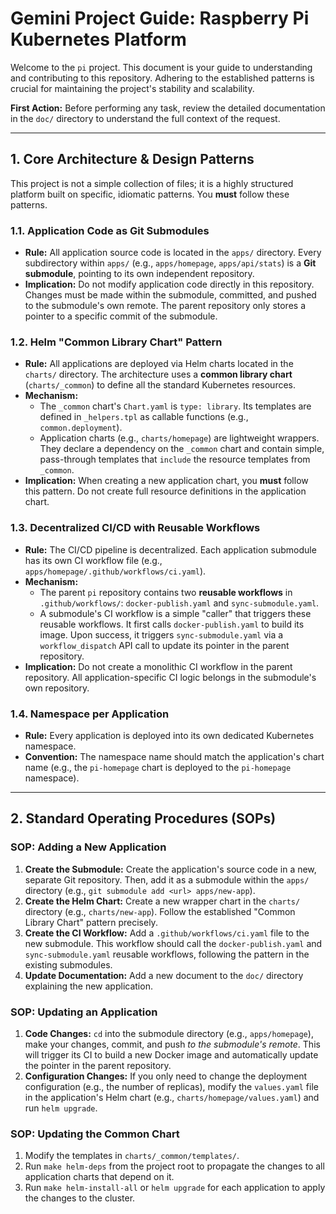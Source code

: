 # Gemini Project Guide: Raspberry Pi Kubernetes Platform

Welcome to the `pi` project. This document is your guide to understanding and contributing to this repository. Adhering to the established patterns is crucial for maintaining the project's stability and scalability.

**First Action:** Before performing any task, review the detailed documentation in the `doc/` directory to understand the full context of the request.

---

## 1. Core Architecture & Design Patterns

This project is not a simple collection of files; it is a highly structured platform built on specific, idiomatic patterns. You **must** follow these patterns.

### 1.1. Application Code as Git Submodules

-   **Rule:** All application source code is located in the `apps/` directory. Every subdirectory within `apps/` (e.g., `apps/homepage`, `apps/api/stats`) is a **Git submodule**, pointing to its own independent repository.
-   **Implication:** Do not modify application code directly in this repository. Changes must be made within the submodule, committed, and pushed to the submodule's own remote. The parent repository only stores a pointer to a specific commit of the submodule.

### 1.2. Helm "Common Library Chart" Pattern

-   **Rule:** All applications are deployed via Helm charts located in the `charts/` directory. The architecture uses a **common library chart** (`charts/_common`) to define all the standard Kubernetes resources.
-   **Mechanism:**
    -   The `_common` chart's `Chart.yaml` is `type: library`. Its templates are defined in `_helpers.tpl` as callable functions (e.g., `common.deployment`).
    -   Application charts (e.g., `charts/homepage`) are lightweight wrappers. They declare a dependency on the `_common` chart and contain simple, pass-through templates that `include` the resource templates from `_common`.
-   **Implication:** When creating a new application chart, you **must** follow this pattern. Do not create full resource definitions in the application chart.

### 1.3. Decentralized CI/CD with Reusable Workflows

-   **Rule:** The CI/CD pipeline is decentralized. Each application submodule has its own CI workflow file (e.g., `apps/homepage/.github/workflows/ci.yaml`).
-   **Mechanism:**
    -   The parent `pi` repository contains two **reusable workflows** in `.github/workflows/`: `docker-publish.yaml` and `sync-submodule.yaml`.
    -   A submodule's CI workflow is a simple "caller" that triggers these reusable workflows. It first calls `docker-publish.yaml` to build its image. Upon success, it triggers `sync-submodule.yaml` via a `workflow_dispatch` API call to update its pointer in the parent repository.
-   **Implication:** Do not create a monolithic CI workflow in the parent repository. All application-specific CI logic belongs in the submodule's own repository.

### 1.4. Namespace per Application

-   **Rule:** Every application is deployed into its own dedicated Kubernetes namespace.
-   **Convention:** The namespace name should match the application's chart name (e.g., the `pi-homepage` chart is deployed to the `pi-homepage` namespace).

---

## 2. Standard Operating Procedures (SOPs)

### SOP: Adding a New Application

1.  **Create the Submodule:** Create the application's source code in a new, separate Git repository. Then, add it as a submodule within the `apps/` directory (e.g., `git submodule add <url> apps/new-app`).
2.  **Create the Helm Chart:** Create a new wrapper chart in the `charts/` directory (e.g., `charts/new-app`). Follow the established "Common Library Chart" pattern precisely.
3.  **Create the CI Workflow:** Add a `.github/workflows/ci.yaml` file to the new submodule. This workflow should call the `docker-publish.yaml` and `sync-submodule.yaml` reusable workflows, following the pattern in the existing submodules.
4.  **Update Documentation:** Add a new document to the `doc/` directory explaining the new application.

### SOP: Updating an Application

1.  **Code Changes:** `cd` into the submodule directory (e.g., `apps/homepage`), make your changes, commit, and push *to the submodule's remote*. This will trigger its CI to build a new Docker image and automatically update the pointer in the parent repository.
2.  **Configuration Changes:** If you only need to change the deployment configuration (e.g., the number of replicas), modify the `values.yaml` file in the application's Helm chart (e.g., `charts/homepage/values.yaml`) and run `helm upgrade`.

### SOP: Updating the Common Chart

1.  Modify the templates in `charts/_common/templates/`.
2.  Run `make helm-deps` from the project root to propagate the changes to all application charts that depend on it.
3.  Run `make helm-install-all` or `helm upgrade` for each application to apply the changes to the cluster.
